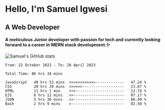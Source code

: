 # Hello, I'm Samuel Igwesi
## A Web Developer

#### A meticulous Junior developer with passion for tech and currently looking forward to a career in MERN stack development.:sparkles:


![Samuel's GitHub stats](https://github-readme-stats.vercel.app/api?username=SamuelIgwesi&show_icons=true&theme=radical)

<!--START_SECTION:waka-->

```text
From: 22 October 2022 - To: 28 April 2023

Total Time: 86 hrs 34 mins

JavaScript   40 hrs 53 mins  >>>>>>>>>>>>-------------   47.24 %
CSS          20 hrs 29 mins  >>>>>>-------------------   23.67 %
HTML         11 hrs 1 min    >>>----------------------   12.74 %
EJS          6 hrs 12 mins   >>-----------------------   07.17 %
JSON         5 hrs 36 mins   >>-----------------------   06.49 %
Bash         2 hrs 9 mins    >------------------------   02.50 %
```

<!--END_SECTION:waka-->
